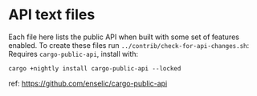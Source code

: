 # API text files

Each file here lists the public API when built with some set of features
enabled. To create these files run `../contrib/check-for-api-changes.sh`:
Requires `cargo-public-api`, install with:

```
cargo +nightly install cargo-public-api --locked
```

ref: https://github.com/enselic/cargo-public-api
